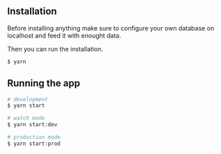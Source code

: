 ## Installation

Before installing anything make sure to configure your own database on localhost and feed it with enought data.

Then you can run the installation.

```bash
$ yarn
```

## Running the app

```bash
# development
$ yarn start

# watch mode
$ yarn start:dev

# production mode
$ yarn start:prod
```
